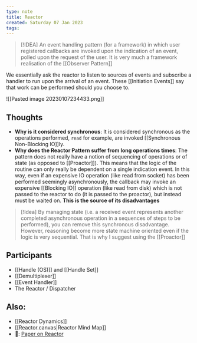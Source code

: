 ```yaml
---
type: note
title: Reactor
created: Saturday 07 Jan 2023
tags: 
---
```


> [!IDEA]
>An event handling pattern (for a framework) in which user registered callbacks are invoked upon the indication of an event, polled upon the request of the user. It is very much a framework realisation of the [[Observer Pattern]]

We essentially ask the reactor to listen to sources of events and subscribe a handler to run upon the arrival of an event. These [[Initiation Events]] say that work can be performed should you choose to.

![[Pasted image 20230107234433.png]]

## Thoughts
- **Why is it considered synchronous**: It is considered synchronous as the operations performed, `read` for example, are invoked [[Synchronous Non-Blocking IO]]ly.
- **Why does the Reactor Pattern suffer from long operations times**: The pattern does not really have a notion of sequencing of operations or of state (as opposed to [[Proactor]]). This means that the logic of the routine can only really be dependent on a single indication event. In this way, even if an expensive IO operation (like read from socket) has been performed seemingly asynchronously, the callback may invoke an expensive [[Blocking IO]] operation (like read from disk) which is not passed to the reactor to do (it is passed to the proactor), but instead must be waited on. **This is the source of its disadvantages**
> [!Idea]
> By managing state (i.e. a received event represents another completed asynchronous operation in a sequences of steps to be performed), you can remove this synchronous disadvantage. However, reasoning become more state machine oriented even if the logic is very sequential. That is why I suggest using the [[Proactor]]

## Participants
- [[Handle (OS)]] and [[Handle Set]]
- [[Demultiplexer]]
- [[Event Handler]]
- The Reactor / Dispatcher

## Also:
- [[Reactor Dynamics]]
- [[Reactor.canvas|Reactor Mind Map]]
- 🔗: [Paper on Reactor](http://www.dre.vanderbilt.edu/~schmidt/PDF/reactor-siemens.pdf)